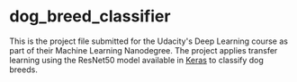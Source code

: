 # dog_breed_classifier

This is the project file submitted for the Udacity's Deep Learning course as part of their Machine Learning Nanodegree.  The project applies transfer learning using the ResNet50 model available in [Keras](https://keras.io/applications/#resnet50) to classify dog breeds.
